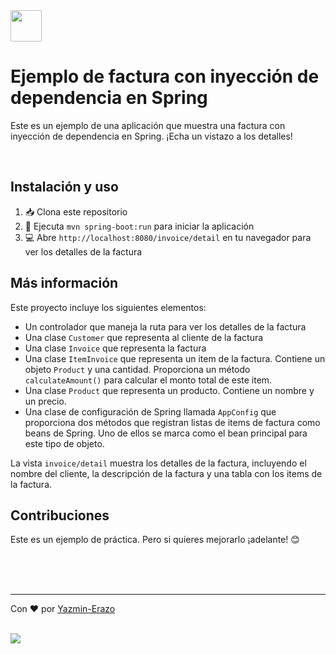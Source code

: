 <img src="https://cdn.jsdelivr.net/gh/devicons/devicon/icons/spring/spring-original.svg" width="50" height="50" />
<br>

# Ejemplo de factura con inyección de dependencia en Spring
Este es un ejemplo de una aplicación que muestra una factura con inyección de dependencia en Spring. ¡Echa un vistazo a los detalles!

<br>

## Instalación y uso
1. 📥 Clona este repositorio 
2. 🚀 Ejecuta `mvn spring-boot:run` para iniciar la aplicación 
3. 💻 Abre `http://localhost:8080/invoice/detail` en tu navegador para ver los detalles de la factura

## Más información
Este proyecto incluye los siguientes elementos:

* Un controlador que maneja la ruta para ver los detalles de la factura 
* Una clase `Customer` que representa al cliente de la factura
* Una clase `Invoice` que representa la factura
* Una clase `ItemInvoice` que representa un item de la factura. Contiene un objeto `Product` y una cantidad. Proporciona un método `calculateAmount()` para calcular el monto total de este item. 
* Una clase `Product` que representa un producto. Contiene un nombre y un precio.
* Una clase de configuración de Spring llamada `AppConfig` que proporciona dos métodos que registran listas de items de factura como beans de Spring. Uno de ellos se marca como el bean principal para este tipo de objeto.


La vista `invoice/detail` muestra los detalles de la factura, incluyendo el nombre del cliente, la descripción de la factura y una tabla con los items de la factura.

## Contribuciones
Este es un ejemplo de práctica. Pero si quieres mejorarlo ¡adelante! 😊


<br/>
<br/>
<br/>

---
Con ❤️ por [Yazmin-Erazo](https://github.com/yazmin-erazo)

<br/>
<a href="https://www.linkedin.com/in/yazmin-erazo/" rel="nofollow">
    <img src="https://camo.githubusercontent.com/a493f6833f99fb3c85788d6d9305e6b7a42b838e5ee5d138fd9a8214a7e77472/68747470733a2f2f696d672e736869656c64732e696f2f62616467652f6c696e6b6564696e2d2532333030373742352e7376673f267374796c653d666f722d7468652d6261646765266c6f676f3d6c696e6b6564696e266c6f676f436f6c6f723d7768697465" data-canonical-src="https://img.shields.io/badge/linkedin-%230077B5.svg?&amp;style=for-the-badge&amp;logo=linkedin&amp;logoColor=white" style="max-width: 100%;">
 </a>
